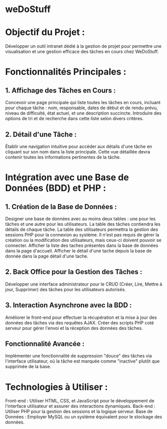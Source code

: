 # weDoStuff
# Objectif du Projet :
Développer un outil intranet dédié à la gestion de projet pour permettre une visualisation et une gestion efficace des
tâches en cours chez WeDoStuff.
# Fonctionnalités Principales :
## 1. Affichage des Tâches en Cours :
Concevoir une page principale qui liste toutes les tâches en cours, incluant pour chaque tâche : nom,
responsable, dates de début et de rendu prévu, niveau de difficulté, état actuel, et une description
succincte.
Introduire des options de tri et de recherche dans cette liste selon divers critères.
## 2. Détail d'une Tâche :
Établir une navigation intuitive pour accéder aux détails d'une tâche en cliquant sur son nom dans la liste
principale. Cette vue détaillée devra contenir toutes les informations pertinentes de la tâche.

# Intégration avec une Base de Données (BDD) et PHP :
## 1. Création de la Base de Données :
Designer une base de données avec au moins deux tables : une pour les tâches et une autre pour les
utilisateurs.
La table des tâches contiendra les détails de chaque tâche.
La table des utilisateurs permettra la gestion des sessions PHP pour la connexion au système. Il n'est pas
requis de gérer la création ou la modification des utilisateurs, mais ceux-ci doivent pouvoir se connecter.
Afficher la liste des taches présentes dans la base de données dans la page d'accueil.
Afficher le détail d'une tache depuis la base de donnée dans la page détail d'une tache.
## 2. Back Office pour la Gestion des Tâches :
Développer une interface administrateur pour le CRUD (Créer, Lire, Mettre à jour, Supprimer) des tâches
pour les utilisateurs autorisés.
## 3. Interaction Asynchrone avec la BDD :
Améliorer le front-end pour effectuer la récupération et la mise à jour des données des tâches via des
requêtes AJAX.
Créer des scripts PHP coté serveur pour gérer l'envoi et la réception des données des tâches.
## Fonctionnalité Avancée :
Implémenter une fonctionnalité de suppression "douce" des tâches via l'interface utilisateur, où la tâche est
marquée comme "inactive" plutôt que supprimée de la base.
# Technologies à Utiliser :
Front-end : Utiliser HTML, CSS, et JavaScript pour le développement de l'interface utilisateur et assurer des
interactions dynamiques.
Back-end : Utiliser PHP pour la gestion des sessions et la logique serveur.
Base de Données : Employer MySQL ou un système équivalent pour le stockage des données.
